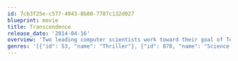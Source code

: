 ```yaml
---
id: 7cb3f25e-c577-4943-8b00-7787c132d027
blueprint: movie
title: Transcendence
release_date: '2014-04-16'
overview: 'Two leading computer scientists work toward their goal of Technological Singularity,  as a radical anti-technology organization fights to prevent them from creating a world where computers can transcend the abilities of the human brain.'
genres: '[{"id": 53, "name": "Thriller"}, {"id": 878, "name": "Science Fiction"}, {"id": 18, "name": "Drama"}, {"id": 9648, "name": "Mystery"}]'
---
```

